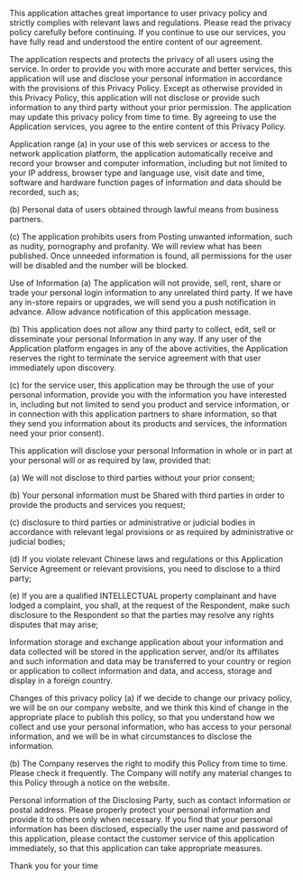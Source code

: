 This application attaches great importance to user privacy policy and strictly complies with relevant laws and regulations. Please read the privacy policy carefully before continuing. If you continue to use our services, you have fully read and understood the entire content of our agreement.

The application respects and protects the privacy of all users using the service. In order to provide you with more accurate and better services, this application will use and disclose your personal information in accordance with the provisions of this Privacy Policy. Except as otherwise provided in this Privacy Policy, this application will not disclose or provide such information to any third party without your prior permission. The application may update this privacy policy from time to time. By agreeing to use the Application services, you agree to the entire content of this Privacy Policy.

Application range (a) in your use of this web services or access to the network application platform, the application automatically receive and record your browser and computer information, including but not limited to your IP address, browser type and language use, visit date and time, software and hardware function pages of information and data should be recorded, such as;

(b) Personal data of users obtained through lawful means from business partners.

(c) The application prohibits users from Posting unwanted information, such as nudity, pornography and profanity. We will review what has been published. Once unneeded information is found, all permissions for the user will be disabled and the number will be blocked.

Use of Information (a) The application will not provide, sell, rent, share or trade your personal login information to any unrelated third party. If we have any in-store repairs or upgrades, we will send you a push notification in advance. Allow advance notification of this application message.

(b) This application does not allow any third party to collect, edit, sell or disseminate your personal Information in any way. If any user of the Application platform engages in any of the above activities, the Application reserves the right to terminate the service agreement with that user immediately upon discovery.

(c) for the service user, this application may be through the use of your personal information, provide you with the information you have interested in, including but not limited to send you product and service information, or in connection with this application partners to share information, so that they send you information about its products and services, the information need your prior consent).

This application will disclose your personal Information in whole or in part at your personal will or as required by law, provided that:

(a) We will not disclose to third parties without your prior consent;

(b) Your personal information must be Shared with third parties in order to provide the products and services you request;

(c) disclosure to third parties or administrative or judicial bodies in accordance with relevant legal provisions or as required by administrative or judicial bodies;

(d) If you violate relevant Chinese laws and regulations or this Application Service Agreement or relevant provisions, you need to disclose to a third party;

(e) If you are a qualified INTELLECTUAL property complainant and have lodged a complaint, you shall, at the request of the Respondent, make such disclosure to the Respondent so that the parties may resolve any rights disputes that may arise;

Information storage and exchange application about your information and data collected will be stored in the application server, and/or its affiliates and such information and data may be transferred to your country or region or application to collect information and data, and access, storage and display in a foreign country.

Changes of this privacy policy (a) if we decide to change our privacy policy, we will be on our company website, and we think this kind of change in the appropriate place to publish this policy, so that you understand how we collect and use your personal information, who has access to your personal information, and we will be in what circumstances to disclose the information.

(b) The Company reserves the right to modify this Policy from time to time. Please check it frequently. The Company will notify any material changes to this Policy through a notice on the website.

Personal information of the Disclosing Party, such as contact information or postal address. Please properly protect your personal information and provide it to others only when necessary. If you find that your personal information has been disclosed, especially the user name and password of this application, please contact the customer service of this application immediately, so that this application can take appropriate measures.

Thank you for your time
